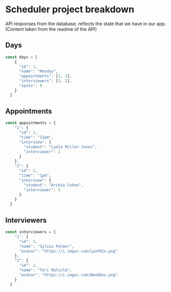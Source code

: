 # Scheduler project breakdown

API responses from the database, reflects the state that we have in our app. (Content taken from the readme of the API)

## Days

```jsx
const days = [
    {
      "id": 1,
      "name": "Monday",
      "appointments": [1, 2],
      "interviewers": [1, 2],
      "spots": 0
    }
  ]
```

## Appointments

```jsx
const appointments = {
    "1": {
      "id": 1,
      "time": "12pm",
      "interview": {
        "student": "Lydia Miller-Jones",
        "interviewer": 1
      }
    },
    "2": {
      "id": 2,
      "time": "1pm",
      "interview": {
        "student": "Archie Cohen",
        "interviewer": 2
      }
    }
  }
```
## Interviewers

```jsx
const interviewers = {
    "1": {
      "id": 1,
      "name": "Sylvia Palmer",
      "avatar": "https://i.imgur.com/LpaY82x.png"
    },
    "2": {
      "id": 2,
      "name": "Tori Malcolm",
      "avatar": "https://i.imgur.com/Nmx0Qxo.png"
    }
  }
```
